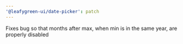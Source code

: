 ```yaml
---
'@leafygreen-ui/date-picker': patch
---
```


Fixes bug so that months after max, when min is in the same year, are properly disabled

